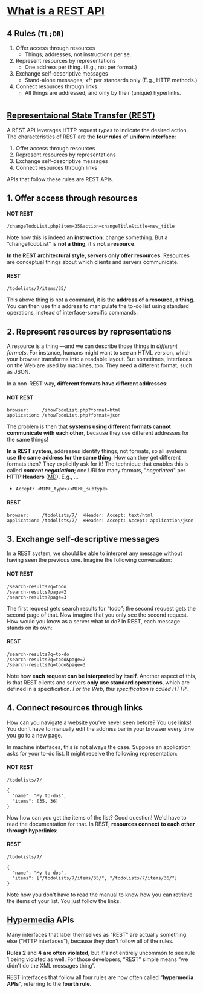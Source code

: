 # [What is a REST API](https://www.quora.com/What-is-a-REST-API "2017 Quora.com :: Ruben Verborgh, Professor of Semantic Web technology, MIT")
##  4 Rules (`TL;DR`) 
1. Offer access through resources
    - Things; addresses, not instructions per se.
2. Represent resources by representations
    - One address per thing. (E.g., not per format.)
3. Exchange self-descriptive messages
    - Stand-alone messages; xfr per standards only (E.g., HTTP methods.)
4. Connect resources through links
    - All things are addressed, and only by their (unique) hyperlinks.

# 
## [Representaional State Transfer (REST)](https://en.wikipedia.org/wiki/Representational_state_transfer "Wikipedia") 

A REST API leverages HTTP request _types_ to indicate the desired action. The characteristics of REST are the __four rules__ of __uniform interface__:  

1. Offer access through resources
2. Represent resources by representations
3. Exchange self-descriptive messages
4. Connect resources through links

APIs that follow these rules are REST APIs. 

## 1. Offer access through resources

#### NOT REST

    /changeTodoList.php?item=35&action=changeTitle&title=new_title

Note how this is indeed __an instruction__: change something. But a “changeTodoList” is __not a thing__, it's __not a resource__. 

__In the REST architectural style, servers only offer resources__. Resources are conceptual things about which clients and servers communicate.

#### REST

    /todolists/7/items/35/

This above thing is not a command, it is the __address of a resource, a thing__. You can then use this address to manipulate the to-do list using standard operations, instead of interface-specific commands.

## 2. Represent resources by representations

A resource is a thing —and we can describe those things in _different formats_. For instance, humans might want to see an HTML version, which your browser transforms into a readable layout. But sometimes, interfaces on the Web are used by machines, too. They need a different format, such as JSON.

In a non-REST way, __different formats have different addresses__:

#### NOT REST

    browser:     /showTodoList.php?format=html
    application: /showTodoList.php?format=json

The problem is then that __systems using different formats cannot communicate with each other__, because they use different addresses for the same things!  

__In a REST system__, addresses identify things, not formats, so all systems use __the same address for the same thing__. How can they get different formats then? They explicitly ask for it! The technique that enables this is called ___content negotiation___; one URI for many formats, "_negotiated_" per __HTTP Headers__ ([MD](Network.HTTP.Headers.html#content-negotiation "@ browser")). E.g., &hellip; 

- `Accept: <MIME_type>/<MIME_subtype>`

#### REST

    browser:     /todolists/7/  +Header: Accept: text/html
    application: /todolists/7/  +Header: Accept: Accept: application/json


## 3. Exchange self-descriptive messages

In a REST system, we should be able to interpret any message without having seen the previous one. Imagine the following conversation:

#### NOT REST

    /search-results?q=todo
    /search-results?page=2
    /search-results?page=3

The first request gets search results for “todo”; the second request gets the second page of that. Now imagine that you only see the second request. How would you know as a server what to do? In REST, each message stands on its own:

#### REST

    /search-results?q=to-do
    /search-results?q=todo&page=2
    /search-results?q=todo&page=3

Note how __each request can be interpreted by itself__. Another aspect of this, is that REST clients and servers __only use standard operations__, which are defined in a specification. _For the Web, this specification is called HTTP_.

## 4. Connect resources through links

How can you navigate a website you've never seen before? You use links! You don't have to manually edit the address bar in your browser every time you go to a new page.

In machine interfaces, this is not always the case. Suppose an application asks for your to-do list. It might receive the following representation:

#### NOT REST

    /todolists/7/

    {
      "name": "My to-dos",
      "items": [35, 36]
    }

Now how can you get the items of the list? Good question! We'd have to read the documentation for that. In REST, __resources connect to each other through hyperlinks__:

#### REST

    /todolists/7/

    {
      "name": "My to-dos",
      "items": ["/todolists/7/items/35/", "/todolists/7/items/36/"]
    }

Note how you don't have to read the manual to know how you can retrieve the items of your list. You just follow the links.

## [Hypermedia](https://en.wikipedia.org/wiki/Hypermedia "Wikipedia") APIs
Many interfaces that label themselves as “REST” are actually something else (“HTTP interfaces”), because they don't follow all of the rules. 

__Rules 2__ and __4__ __are often violated__, but it's not entirely uncommon to see rule 1 being violated as well. For those developers, “REST” simple means “we didn't do the XML messages thing”.

REST interfaces that follow all four rules are now often called “__hypermedia APIs__”, referring to the __fourth rule__.


### &nbsp;
<!-- 

# [Markdown](https://github.com/adam-p/markdown-here/wiki/Markdown-Cheatsheet "______")

([MD](___.html "@ browser"))   

-->

